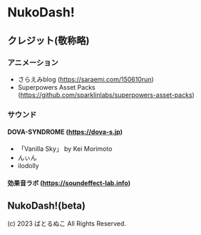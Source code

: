 # NukoDash!

## クレジット(敬称略)
### アニメーション
- さらえみblog (https://saraemi.com/150610run)
- Superpowers Asset Packs (https://github.com/sparklinlabs/superpowers-asset-packs)

### サウンド
#### DOVA-SYNDROME (https://dova-s.jp)
- 「Vanilla Sky」 by Kei Morimoto
- んぃん
- ilodolly

#### 効果音ラボ (https://soundeffect-lab.info)

## NukoDash!(beta)
(c) 2023 ばとるぬこ All Rights Reserved.
